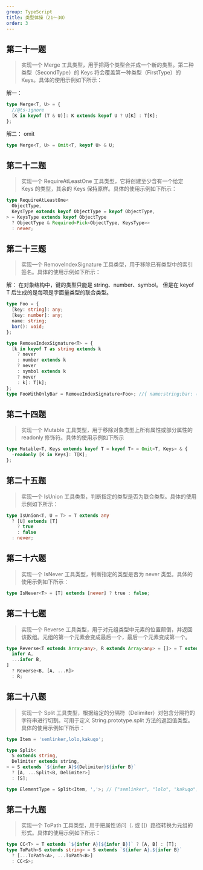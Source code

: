 ```yaml
---
group: TypeScript
title: 类型体操（21～30）
order: 3
---
```


## 第二十一题

> 实现一个 Merge 工具类型，用于把两个类型合并成一个新的类型。第二种类型（SecondType）的 Keys 将会覆盖第一种类型（FirstType）的 Keys。具体的使用示例如下所示：

解一：

```ts
type Merge<T, U> = {
  //@ts-ignore
  [K in keyof (T & U)]: K extends keyof U ? U[K] : T[K];
};
```

解二：
omit

```ts
type Merge<T, U> = Omit<T, keyof U> & U;
```

## 第二十二题

> 实现一个 RequireAtLeastOne 工具类型，它将创建至少含有一个给定 Keys 的类型，其余的 Keys 保持原样。具体的使用示例如下所示：

```ts
type RequireAtLeastOne<
  ObjectType,
  KeysType extends keyof ObjectType = keyof ObjectType,
> = KeysType extends keyof ObjectType
  ? ObjectType & Required<Pick<ObjectType, KeysType>>
  : never;
```

## 第二十三题

> 实现一个 RemoveIndexSignature 工具类型，用于移除已有类型中的索引签名。具体的使用示例如下所示：

解：
在对象结构中，键的类型只能是 string、number、symbol。
但是在 keyof T 后生成的是每项是字面量类型的联合类型。

```ts
type Foo = {
  [key: string]: any;
  [key: number]: any;
  name: string;
  bar(): void;
};

type RemoveIndexSignature<T> = {
  [k in keyof T as string extends k
    ? never
    : number extends k
    ? never
    : symbol extends k
    ? never
    : k]: T[k];
};
type FooWithOnlyBar = RemoveIndexSignature<Foo>; //{ name:string;bar: () => void; }
```

## 第二十四题

> 实现一个 Mutable 工具类型，用于移除对象类型上所有属性或部分属性的 readonly 修饰符。具体的使用示例如下所示

```ts
type Mutable<T, Keys extends keyof T = keyof T> = Omit<T, Keys> & {
  -readonly [K in Keys]: T[K];
};
```

## 第二十五题

> 实现一个 IsUnion 工具类型，判断指定的类型是否为联合类型。具体的使用示例如下所示：

```ts
type IsUnion<T, U = T> = T extends any
  ? [U] extends [T]
    ? true
    : false
  : never;
```

## 第二十六题

> 实现一个 IsNever 工具类型，判断指定的类型是否为 never 类型。具体的使用示例如下所示：

```ts
type IsNever<T> = [T] extends [never] ? true : false;
```

## 第二十七题

> 实现一个 Reverse 工具类型，用于对元组类型中元素的位置颠倒，并返回该数组。元组的第一个元素会变成最后一个，最后一个元素变成第一个。

```ts
type Reverse<T extends Array<any>, R extends Array<any> = []> = T extends [
  infer A,
  ...infer B,
]
  ? Reverse<B, [A, ...R]>
  : R;
```

## 第二十八题

> 实现一个 Split 工具类型，根据给定的分隔符（Delimiter）对包含分隔符的字符串进行切割。可用于定义 String.prototype.split 方法的返回值类型。具体的使用示例如下所示：

```ts
type Item = 'semlinker,lolo,kakuqo';

type Split<
  S extends string,
  Delimiter extends string,
> = S extends `${infer A}${Delimiter}${infer B}`
  ? [A, ...Split<B, Delimiter>]
  : [S];

type ElementType = Split<Item, ','>; // ["semlinker", "lolo", "kakuqo"]
```

## 第二十九题

> 实现一个 ToPath 工具类型，用于把属性访问（. 或 []）路径转换为元组的形式。具体的使用示例如下所示：

```ts
type CC<T> = T extends `${infer A}[${infer B}]` ? [A, B] : [T];
type ToPath<S extends string> = S extends `${infer A}.${infer B}`
  ? [...ToPath<A>, ...ToPath<B>]
  : CC<S>;
```
